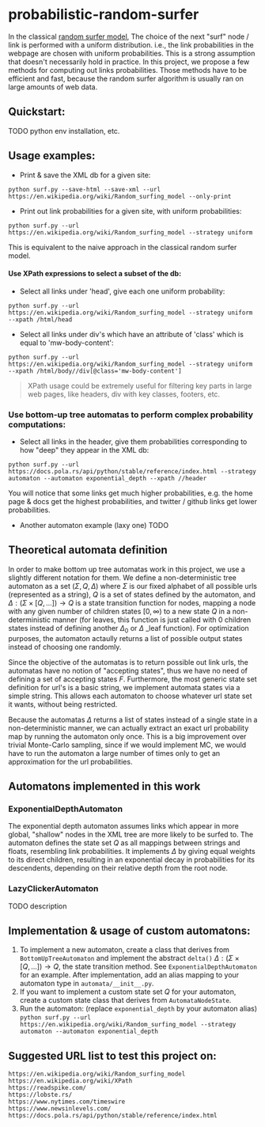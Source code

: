 # probabilistic-random-surfer

In the classical [random surfer model](https://www.cs.cmu.edu/~avrim/Papers/webgraph.pdf), The choice of the next "surf" node / link is performed with a uniform distribution. i.e., the link probabilities in the webpage are chosen with uniform probabilities. This is a strong assumption that doesn't necessarily hold in practice. In this project, we propose a few methods for computing out links probabilities. Those methods have to be efficient and fast, because the random surfer algorithm is usually ran on large amounts of web data. 

## Quickstart:

TODO python env installation, etc.

## Usage examples:

* Print & save the XML db for a given site:

`python surf.py --save-html --save-xml --url https://en.wikipedia.org/wiki/Random_surfing_model --only-print`

* Print out link probabilities for a given site, with uniform probabilities:

`python surf.py --url https://en.wikipedia.org/wiki/Random_surfing_model --strategy uniform`

This is equivalent to the naive approach in the classical random surfer model.

#### Use XPath expressions to select a subset of the db:

* Select all links under 'head', give each one uniform probability:

`python surf.py --url https://en.wikipedia.org/wiki/Random_surfing_model --strategy uniform --xpath /html/head`

* Select all links under div's which have an attribute of 'class' which is equal to 'mw-body-content':

`python surf.py --url https://en.wikipedia.org/wiki/Random_surfing_model --strategy uniform --xpath /html/body//div[@class='mw-body-content']`

> XPath usage could be extremely useful for filtering key parts in large web pages, like headers, div with key classes, footers, etc. 

### Use bottom-up tree automatas to perform complex probability computations:
* Select all links in the header, give them probabilities corresponding to how "deep" they appear in the XML db:

`python surf.py --url https://docs.pola.rs/api/python/stable/reference/index.html --strategy automaton --automaton exponential_depth --xpath //header`

You will notice that some links get much higher probabilities, e.g. the home page & docs get the highest probabilities, and twitter / github links get lower probabilities.

* Another automaton example (laxy one) TODO



## Theoretical automata definition
In order to make bottom up tree automatas work in this project, we use a slightly different notation for them. We define a non-deterministic tree automaton as a set $(\Sigma, Q, \Delta)$ where $\Sigma$ is our fixed alphabet of all possible urls (represented as a string), $Q$ is a set of states defined by the automaton, and $\Delta: (\Sigma \times [Q, ...])\rightarrow Q$ is a state transition function for nodes, mapping a node with any given number of children states $[0, \infty)$ to a new state $Q$ in a non-deterministic manner (for leaves, this function is just called with 0 children states instead of defining another $\Delta_0$ or $\Delta$ _leaf function). For optimization purposes, the automaton actaully returns a list of possible output states instead of choosing one randomly.

Since the objective of the automatas is to return possible out link urls, the automatas have no notion of "accepting states", thus we have no need of defining a set of accepting states $F$. Furthermore, the most generic state set definition for url's is a basic string, we implement automata states via a simple string. This allows each automaton to choose whatever url state set it wants, without being restricted.

Because the automatas $\Delta$ returns a list of states instead of a single state in a non-deterministic manner, we can actually extract an exact url probability map by running the automaton only once. This is a big improvement over trivial Monte-Carlo sampling, since if we would implement MC, we would have to run the automaton a large number of times only to get an approximation for the url probabilities.

## Automatons implemented in this work
### **ExponentialDepthAutomaton**

The exponential depth automaton assumes links which appear in more global, "shallow" nodes in the XML tree are more likely to be surfed to. The automaton defines the state set $Q$ as all mappings between strings and floats, resembling link probabilities. It implements $\Delta$ by giving equal weights to its direct children, resulting in an exponential decay in probabilities for its descendents, depending on their relative depth from the root node.

### **LazyClickerAutomaton**

TODO description

## Implementation & usage of custom automatons:
1. To implement a new automaton, create a class that derives from `BottomUpTreeAutomaton` and implement the abstract `delta()` $\Delta: (\Sigma \times [Q, ...])\rightarrow Q$, the state transition method. See `ExponentialDepthAutomaton` for an example. After implementation, add an alias mapping to your automaton type in `automata/__init__.py`.
2. If you want to implement a custom state set $Q$ for your automaton, create a custom state class that derives from `AutomataNodeState`.
3. Run the automaton: (replace `exponential_depth` by your automaton alias)
`python surf.py --url https://en.wikipedia.org/wiki/Random_surfing_model --strategy automaton --automaton exponential_depth`

## Suggested URL list to test this project on:
```
https://en.wikipedia.org/wiki/Random_surfing_model
https://en.wikipedia.org/wiki/XPath
https://readspike.com/
https://lobste.rs/
https://www.nytimes.com/timeswire
https://www.newsinlevels.com/
https://docs.pola.rs/api/python/stable/reference/index.html
```